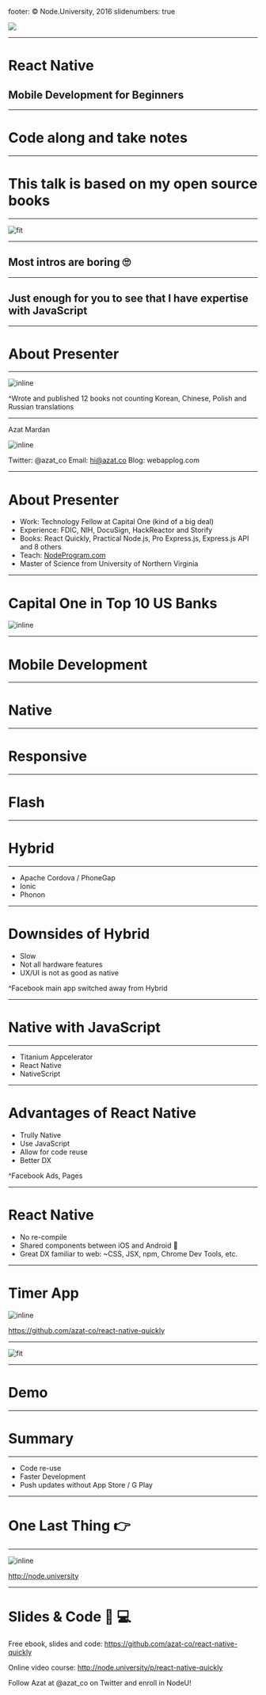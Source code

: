 footer: © Node.University, 2016
slidenumbers: true


![](images/react-native-quickly.png)

---

# React Native
## Mobile Development for Beginners

---

# Code along and take notes


---


# This talk is based on my open source books

---

![fit](images/react-native-quickly.png)

---

## Most intros are boring 🙄

---

## Just enough for you to see that I have expertise with JavaScript

---

# About Presenter

---

![inline](images/azats-books-covers.png)

^Wrote and published 12 books not counting Korean, Chinese, Polish and Russian translations

---

Azat Mardan

![inline](images/azat.jpeg)

Twitter: @azat_co
Email: hi@azat.co
Blog: webapplog.com

---

# About Presenter

* Work: Technology Fellow at Capital One (kind of a big deal)
* Experience: FDIC, NIH, DocuSign, HackReactor and Storify
* Books: React Quickly, Practical Node.js, Pro Express.js, Express.js API and 8 others
* Teach: [NodeProgram.com](http://NodeProgram.com)
* Master of Science from University of Northern Virginia


---

# Capital One in Top 10 US Banks

![inline](images/commercial.gif)

---

# Mobile Development

---

# Native

---

# Responsive

---

# Flash

---

# Hybrid

---

* Apache Cordova / PhoneGap
* Ionic
* Phonon

---

# Downsides of Hybrid

* Slow
* Not all hardware features
* UX/UI is not as good as native

^Facebook main app switched away from Hybrid

---

# Native with JavaScript

---

* Titanium Appcelerator
* React Native
* NativeScript


---

# Advantages of React Native

* Trully Native
* Use JavaScript
* Allow for code reuse
* Better DX

^Facebook Ads, Pages

---

# React Native

* No re-compile
* Shared components between iOS and Android 💙
* Great DX familiar to web: ~CSS, JSX, npm, Chrome Dev Tools, etc.

---

# Timer App

![inline](images/timer.png)

<https://github.com/azat-co/react-native-quickly>

---

![fit](images/timer.png)


---

# Demo

---

# Summary

---

* Code re-use
* Faster Development
* Push updates without App Store / G Play

---

# One Last Thing 👉

---

![inline](images/nu.png)

<http://node.university>

---

# Slides & Code :page_facing_up: 💻

Free ebook, slides and code: <https://github.com/azat-co/react-native-quickly>

Online video course: <http://node.university/p/react-native-quickly>

Follow Azat at @azat_co on Twitter and enroll in NodeU!